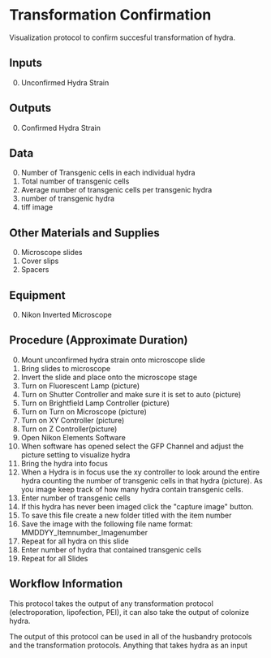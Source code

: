 Transformation Confirmation
===

Visualization protocol to confirm succesful transformation of hydra. 

Inputs
---
0. Unconfirmed Hydra Strain

Outputs
---
0. Confirmed Hydra Strain

Data
---
0. Number of Transgenic cells in each individual hydra
0. Total number of transgenic cells
0. Average number of transgenic cells per transgenic hydra
0. number of transgenic hydra
0. tiff image

Other Materials and Supplies
---
0. Microscope slides
0. Cover slips
0. Spacers

Equipment
---
0. Nikon Inverted Microscope

Procedure (Approximate Duration)
---
0. Mount unconfirmed hydra strain onto microscope slide 
0. Bring slides to microscope
0. Invert the slide and place onto the microscope stage
0. Turn on Fluorescent Lamp (picture)
0. Turn on Shutter Controller and make sure it is set to auto (picture)
0. Turn on Brightfield Lamp Controller (picture)
0. Turn on Turn on Microscope (picture)
0. Turn on XY Controller (picture)
0. Turn on Z Controller(picture)
0. Open Nikon Elements Software
0. When software has opened select the GFP Channel and adjust the picture setting to visualize hydra
0. Bring the hydra into focus
0. When a Hydra is in focus use the xy controller to look around the entire hydra counting the number of transgenic cells in that hydra (picture). As you image keep track of how many hydra contain transgenic cells.
0. Enter number of transgenic cells
0. If this hydra has never been imaged click the "capture image" button. 
0. To save this file create a new folder titled with the item number
0. Save the image with the following file name format: MMDDYY_Itemnumber_Imagenumber
0. Repeat for all hydra on this slide
0. Enter number of hydra that contained transgenic cells
0. Repeat for all Slides

Workflow Information
---
This protocol takes the output of any transformation protocol (electroporation, lipofection, PEI), it can also take the output of colonize hydra. 

The output of this protocol can be used in all of the husbandry protocols and the transformation protocols. Anything that takes hydra as an input

